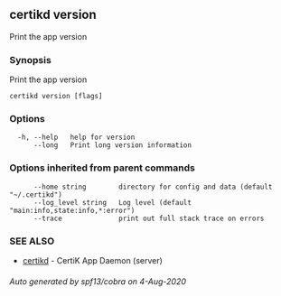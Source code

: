 ## certikd version

Print the app version

### Synopsis

Print the app version

```
certikd version [flags]
```

### Options

```
  -h, --help   help for version
      --long   Print long version information
```

### Options inherited from parent commands

```
      --home string        directory for config and data (default "~/.certikd")
      --log_level string   Log level (default "main:info,state:info,*:error")
      --trace              print out full stack trace on errors
```

### SEE ALSO

* [certikd](certikd.md)	 - CertiK App Daemon (server)

###### Auto generated by spf13/cobra on 4-Aug-2020

